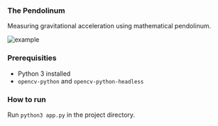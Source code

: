 ### The Pendolinum

Measuring gravitational acceleration using mathematical pendolinum.

![example](https://i.imgur.com/ppv2Lz2.png)

### Prerequisities

- Python 3 installed
- `opencv-python` and `opencv-python-headless`

### How to run

Run `python3 app.py` in the project directory.
